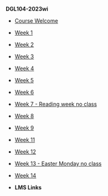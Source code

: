 **DGL104-2023wi**

- [Course Welcome](dgl104-2024wi/course-welcome)
- [Week 1](dgl104-2024wi/week-01)
- [Week 2](dgl104-2024wi/week-02)
- [Week 3](dgl104-2024wi/week-03)
- [Week 4](dgl104-2024wi/week-04)
- [Week 5](dgl104-2024wi/week-05)
- [Week 6](dgl104-2024wi/week-06)
- [Week 7 - Reading week no class](dgl104-2024wi/week-07)
- [Week 8](dgl104-2024wi/week-08)
- [Week 9](dgl104-2024wi/week-09-10)
- [Week 11](dgl104-2024wi/week-11)
- [Week 12](dgl104-2024wi/week-12)
- [Week 13 - Easter Monday no class](dgl104-2024wi/week-13)
- [Week 14](dgl104-2024wi/week-14)

- **LMS Links**
<!-- - [![Calendar Icon](https://icongr.am/fontawesome/calendar.svg?size=16&color=808080) Calendar]() -->
<!-- - [![Assignments Icon](https://icongr.am/fontawesome/pencil.svg?size=16&color=808080) Assignments]()
- [![Class Discussions Icon](https://icongr.am/fontawesome/comments-o.svg?size=16&color=808080) Class Discussions]()
- [![Syllabus Icon](https://icongr.am/fontawesome/list.svg?size=16&color=808080) Syllabus]() -->
